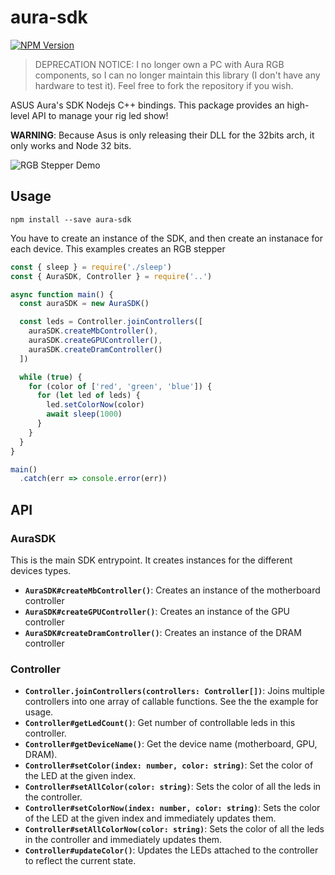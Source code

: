 # aura-sdk

[![NPM Version](https://img.shields.io/npm/v/aura-sdk.svg)](https://www.npmjs.com/package/aura-sdk)

> DEPRECATION NOTICE: I no longer own a PC with Aura RGB components, so I can no longer maintain this library (I don't have any hardware to test it). Feel free to fork the repository if you wish.

ASUS Aura's SDK Nodejs C++ bindings. This package provides an high-level API
to manage your rig led show!

**WARNING**: Because Asus is only releasing their DLL for the 32bits arch, it only works and Node 32 bits.

![RGB Stepper Demo](https://raw.githubusercontent.com/DanielRamosAcosta/aura-sdk/master/example/rgb-stepper.gif)

## Usage

```
npm install --save aura-sdk
```

You have to create an instance of the SDK, and then create an instanace for each
device. This examples creates an RGB stepper

```javascript
const { sleep } = require('./sleep')
const { AuraSDK, Controller } = require('..')

async function main() {
  const auraSDK = new AuraSDK()

  const leds = Controller.joinControllers([
    auraSDK.createMbController(),
    auraSDK.createGPUController(),
    auraSDK.createDramController()
  ])

  while (true) {
    for (color of ['red', 'green', 'blue']) {
      for (let led of leds) {
        led.setColorNow(color)
        await sleep(1000)
      }
    }
  }
}

main()
  .catch(err => console.error(err))
```

## API

### AuraSDK

This is the main SDK entrypoint. It creates instances for the different devices types.

* **`AuraSDK#createMbController()`**: Creates an instance of the motherboard controller
* **`AuraSDK#createGPUController()`**: Creates an instance of the GPU controller
* **`AuraSDK#createDramController()`**: Creates an instance of the DRAM controller

### Controller

* **`Controller.joinControllers(controllers: Controller[])`**: Joins multiple controllers into one array of callable functions. See the the example for usage.
* **`Controller#getLedCount()`**: Get number of controllable leds in this controller.
* **`Controller#getDeviceName()`**: Get the device name (motherboard, GPU, DRAM).
* **`Controller#setColor(index: number, color: string)`**: Set the color of the LED at the given index.
* **`Controller#setAllColor(color: string)`**: Sets the color of all the leds in the controller.
* **`Controller#setColorNow(index: number, color: string)`**: Sets the color of the LED at the given index and immediately updates them.
* **`Controller#setAllColorNow(color: string)`**: Sets the color of all the leds in the controller and immediately updates them.
* **`Controller#updateColor()`**: Updates the LEDs attached to the controller to reflect the current state.

